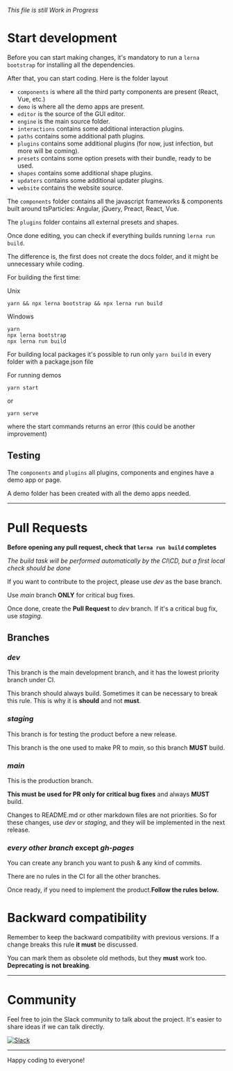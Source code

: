 *This file is still Work in Progress*

# Start development

Before you can start making changes, it's mandatory to run a `lerna bootstrap` for installing all the dependencies.

After that, you can start coding. Here is the folder layout

- `components` is where all the third party components are present (React, Vue, etc.)
- `demo` is where all the demo apps are present.
- `editor` is the source of the GUI editor.
- `engine` is the main source folder.
- `interactions` contains some additional interaction plugins.
- `paths` contains some additional path plugins.
- `plugins` contains some additional plugins (for now, just infection, but more will be coming).
- `presets` contains some option presets with their bundle, ready to be used.
- `shapes` contains some additional shape plugins.
- `updaters` contains some additional updater plugins.
- `website` contains the website source.

The `components` folder contains all the javascript frameworks & components built around tsParticles: Angular, jQuery, Preact, React, Vue.

The `plugins` folder contains all external presets and shapes.

Once done editing, you can check if everything builds running `lerna run build`.

The difference is, the first does not create the docs folder, and it might be unnecessary while coding.

For building the first time:

Unix

```shell
yarn && npx lerna bootstrap && npx lerna run build
```

Windows

```shell
yarn
npx lerna bootstrap
npx lerna run build
```

For building local packages it's possible to run only `yarn build` in every folder with a package.json file

For running demos

```shell
yarn start
```

or

```shell
yarn serve
```

where the start commands returns an error (this could be another improvement)

## Testing

The `components` and `plugins` all plugins, components and engines have a demo app or page.

A demo folder has been created with all the demo apps needed.

---

# Pull Requests

**Before opening any pull request, check that `lerna run build` completes**

*The build task will be performed automatically by the CI\CD, but a first local check should be done*

If you want to contribute to the project, please use *dev* as the base branch.

Use *main* branch **ONLY** for critical bug fixes.

Once done, create the **Pull Request** to *dev* branch. If it's a critical bug fix, use *staging*.

## Branches
### *dev*
This branch is the main development branch, and it has the lowest priority branch under CI.

This branch should always build. Sometimes it can be necessary to break this rule. This is why it is **should** and not **must**.
 
### *staging*
This branch is for testing the product before a new release.

This branch is the one used to make PR to *main*, so this branch **MUST** build.

### *main*
This is the production branch.

**This must be used for PR only for critical bug fixes** and always **MUST** build.

Changes to README.md or other markdown files are not priorities. So for these changes, use *dev* or *staging*, and they will be implemented in the next release.

### *every other branch* except *gh-pages*
You can create any branch you want to push & any kind of commits.

There are no rules in the CI for all the other branches.

Once ready, if you need to implement the product.**Follow the rules below.**

# Backward compatibility

Remember to keep the backward compatibility with previous versions. If a change breaks this rule **it must** be discussed.

You can mark them as obsolete old methods, but they **must** work too. **Deprecating is not breaking**.

---

# Community

Feel free to join the Slack community to talk about the project. It's easier to share ideas if we can talk directly.

[![Slack](https://cdn.brandfolder.io/5H442O3W/as/pl546j-7le8zk-5guop3/Slack_RGB.auto?width=94&height=38)](https://join.slack.com/t/tsparticles/shared_invite/enQtOTcxNTQxNjQ4NzkxLWE2MTZhZWExMWRmOWI5MTMxNjczOGE1Yjk0MjViYjdkYTUzODM3OTc5MGQ5MjFlODc4MzE0N2Q1OWQxZDc1YzI)

---

Happy coding to everyone!
